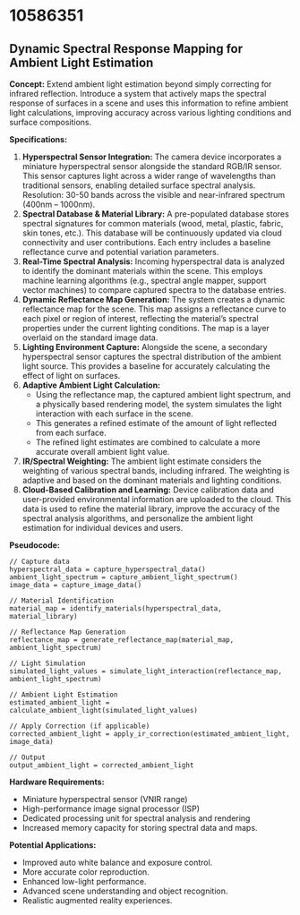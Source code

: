 # 10586351

## Dynamic Spectral Response Mapping for Ambient Light Estimation

**Concept:** Extend ambient light estimation beyond simply correcting for infrared reflection. Introduce a system that actively maps the spectral response of surfaces in a scene and uses this information to refine ambient light calculations, improving accuracy across various lighting conditions and surface compositions.

**Specifications:**

1.  **Hyperspectral Sensor Integration:** The camera device incorporates a miniature hyperspectral sensor alongside the standard RGB/IR sensor. This sensor captures light across a wider range of wavelengths than traditional sensors, enabling detailed surface spectral analysis. Resolution: 30-50 bands across the visible and near-infrared spectrum (400nm – 1000nm).
2.  **Spectral Database & Material Library:** A pre-populated database stores spectral signatures for common materials (wood, metal, plastic, fabric, skin tones, etc.). This database will be continuously updated via cloud connectivity and user contributions. Each entry includes a baseline reflectance curve and potential variation parameters.
3.  **Real-Time Spectral Analysis:** Incoming hyperspectral data is analyzed to identify the dominant materials within the scene. This employs machine learning algorithms (e.g., spectral angle mapper, support vector machines) to compare captured spectra to the database entries.
4.  **Dynamic Reflectance Map Generation:** The system creates a dynamic reflectance map for the scene. This map assigns a reflectance curve to each pixel or region of interest, reflecting the material’s spectral properties under the current lighting conditions. The map is a layer overlaid on the standard image data.
5.  **Lighting Environment Capture:** Alongside the scene, a secondary hyperspectral sensor captures the spectral distribution of the ambient light source. This provides a baseline for accurately calculating the effect of light on surfaces.
6.  **Adaptive Ambient Light Calculation:**
    *   Using the reflectance map, the captured ambient light spectrum, and a physically based rendering model, the system simulates the light interaction with each surface in the scene.
    *   This generates a refined estimate of the amount of light reflected from each surface.
    *   The refined light estimates are combined to calculate a more accurate overall ambient light value.
7.  **IR/Spectral Weighting:** The ambient light estimate considers the weighting of various spectral bands, including infrared. The weighting is adaptive and based on the dominant materials and lighting conditions.
8.  **Cloud-Based Calibration and Learning:** Device calibration data and user-provided environmental information are uploaded to the cloud. This data is used to refine the material library, improve the accuracy of the spectral analysis algorithms, and personalize the ambient light estimation for individual devices and users.

**Pseudocode:**

```
// Capture data
hyperspectral_data = capture_hyperspectral_data()
ambient_light_spectrum = capture_ambient_light_spectrum()
image_data = capture_image_data()

// Material Identification
material_map = identify_materials(hyperspectral_data, material_library)

// Reflectance Map Generation
reflectance_map = generate_reflectance_map(material_map, ambient_light_spectrum)

// Light Simulation
simulated_light_values = simulate_light_interaction(reflectance_map, ambient_light_spectrum)

// Ambient Light Estimation
estimated_ambient_light = calculate_ambient_light(simulated_light_values)

// Apply Correction (if applicable)
corrected_ambient_light = apply_ir_correction(estimated_ambient_light, image_data)

// Output
output_ambient_light = corrected_ambient_light
```

**Hardware Requirements:**

*   Miniature hyperspectral sensor (VNIR range)
*   High-performance image signal processor (ISP)
*   Dedicated processing unit for spectral analysis and rendering
*   Increased memory capacity for storing spectral data and maps.

**Potential Applications:**

*   Improved auto white balance and exposure control.
*   More accurate color reproduction.
*   Enhanced low-light performance.
*   Advanced scene understanding and object recognition.
*   Realistic augmented reality experiences.